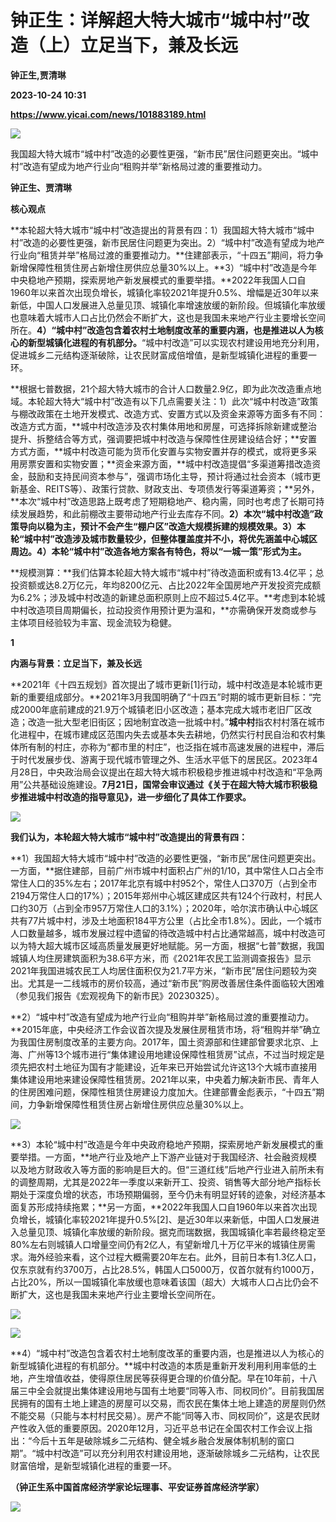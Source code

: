# 钟正生：详解超大特大城市“城中村”改造（上）立足当下，兼及长远
**钟正生,贾清琳**

**2023-10-24 10:31**

**https://www.yicai.com/news/101883189.html**

![](https://imgcdn.yicai.com/uppics/slides/2023/10/09fdb632e87912456079274264acf6a0.jpg)

我国超大特大城市“城中村”改造的必要性更强，“新市民”居住问题更突出。“城中村”改造有望成为地产行业向“租购并举”新格局过渡的重要推动力。

**钟正生、贾清琳**

**核心观点**

**本轮超大特大城市“城中村”改造提出的背景有四：1）我国超大特大城市“城中村”改造的必要性更强，新市民居住问题更为突出。2）“城中村”改造有望成为地产行业向“租赁并举”格局过渡的重要推动力。**住建部表示，“十四五”期间，将力争新增保障性租赁住房占新增住房供应总量30%以上。**3）“城中村”改造是今年中央稳地产预期，探索房地产新发展模式的重要举措。**2022年我国人口自1960年以来首次出现负增长，城镇化率较2021年提升0.5%、增幅是近30年以来新低，中国人口发展进入总量见顶、城镇化率增速放缓的新阶段。但城镇化率放缓也意味着大城市人口占比仍然会不断扩大，这也是我国未来地产行业主要增长空间所在。**4）“城中村”改造包含着农村土地制度改革的重要内涵，也是推进以人为核心的新型城镇化进程的有机部分。**“城中村改造”可以实现农村建设用地充分利用，促进城乡二元结构逐渐破除，让农民财富成倍增值，是新型城镇化进程的重要一环。

**根据七普数据，21个超大特大城市的合计人口数量2.9亿，即为此次改造重点地域。本轮超大特大“城中村”改造有以下几点需要关注：1）此次“城中村改造”政策与棚改政策在土地开发模式、改造方式、安置方式以及资金来源等方面多有不同：改造方式方面，**城中村改造涉及农村集体用地和房屋，可选择拆除新建或整治提升、拆整结合等方式，强调要把城中村改造与保障性住房建设结合好；**安置方式方面，**城中村改造可能为货币化安置与实物安置并存的模式，或将更多采用房票安置和实物安置；**资金来源方面，**城中村改造提倡“多渠道筹措改造资金，鼓励和支持民间资本参与”，强调市场化主导，预计将通过社会资本（城市更新基金、REITS等）、政策行贷款、财政支出、专项债发行等渠道筹资；**另外，**本次“城中村”改造思路上既考虑了短期稳地产、稳内需，同时也考虑了长期可持续发展趋势，和此前棚改主要带动地产行业去库存不同。**2）本次“城中村改造”政策导向以稳为主，预计不会产生“棚户区”改造大规模拆建的规模效果。3）本轮“城中村”改造涉及城市数量较少，但整体覆盖度并不小，将优先涵盖中心城区周边。4）本轮“城中村”改造各地方案各有特色，将以“一城一策”形式为主。**

**规模测算：**我们估算本轮超大特大城市“城中村”待改造面积或有13.4亿平；总投资额或达8.2万亿元，年均8200亿元、占比2022年全国房地产开发投资完成额为6.2%；涉及城中村改造的新建总面积原则上应不超过5.4亿平。**考虑到本轮城中村改造项目周期偏长，拉动投资作用预计更为温和，**亦需确保开发商或参与主体项目经验较为丰富、现金流较为稳健。

**1**

**内涵与背景：立足当下，兼及长远**

**2021年《十四五规划》首次提出了城市更新\[1\]行动，城中村改造是本轮城市更新的重要组成部分。**2021年3月我国明确了“十四五”时期的城市更新目标：“完成2000年底前建成的21.9万个城镇老旧小区改造；基本完成大城市老旧厂区改造；改造一批大型老旧街区；因地制宜改造一批城中村。”**城中村**指农村村落在城市化进程中，在城市建成区范围内失去或基本失去耕地，仍然实行村民自治和农村集体所有制的村庄，亦称为“都市里的村庄”，也泛指在城市高速发展的进程中，滞后于时代发展步伐、游离于现代城市管理之外、生活水平低下的居民区。2023年4月28日，中央政治局会议提出在超大特大城市积极稳步推进城中村改造和“平急两用”公共基础设施建设。**7月21日，国常会审议通过《关于在超大特大城市积极稳步推进城中村改造的指导意见》，进一步细化了具体工作要求。**

![](https://imgcdn.yicai.com/uppics/images/2023/10/af1b97b7f9e52269fdc84a61126bb49b.jpg)

**我们认为，本轮超大特大城市“城中村”改造提出的背景有四：**

**1）我国超大特大城市“城中村”改造的必要性更强，“新市民”居住问题更突出。一方面，**据住建部，目前广州市城中村面积占广州的1/10，其中常住人口占全市常住人口的35%左右；2017年北京有城中村952个，常住人口370万（占到全市2194万常住人口的17%）；2015年郑州中心城区建成区共有124个行政村，村民人口约30万（占到全市957万常住人口的3.1%）；2020年，哈尔滨市确认中心城区共有77片城中村，涉及土地面积184平方公里（占比全市1.8%）。因此，一个城市人口数量越多，城市发展过程中遗留的待改造城中村占比通常越高，城中村改造可以为特大超大城市区域高质量发展更好地赋能。另一方面，根据“七普”数据，我国城镇人均住房建筑面积为38.6平方米，而《2021年农民工监测调查报告》显示2021年我国进城农民工人均居住面积仅为21.7平方米，“新市民”居住问题较为突出。尤其是一二线城市的房价较高，通过“新市民”购房改善居住条件面临较大困难（参见我们报告《宏观视角下的新市民》20230325）。

**2）“城中村”改造有望成为地产行业向“租购并举”新格局过渡的重要推动力。**2015年底，中央经济工作会议首次提及发展住房租赁市场，将“租购并举”确立为我国住房制度改革的主要方向。2017年，国土资源部和住建部曾要求北京、上海、广州等13个城市进行“集体建设用地建设保障性租赁房”试点，不过当时规定是须先把农村土地征为国有才能建设，近年来已开始尝试允许这13个大城市直接用集体建设用地来建设保障性租赁房。2021年以来，中央着力解决新市民、青年人的住房困难问题，保障性租赁住房建设力度加大。住建部曹金彪表示，“十四五”期间，力争新增保障性租赁住房占新增住房供应总量30%以上。

![](https://imgcdn.yicai.com/uppics/images/2023/10/cf195cb4c6f2324b5f8343241db0849d.jpg)

**3）本轮“城中村”改造是今年中央政府稳地产预期，探索房地产新发展模式的重要举措。一方面，**地产行业及地产上下游产业链对于我国经济、社会融资规模以及地方财政收入等方面的影响是巨大的。但“三道红线”后地产行业进入前所未有的调整周期，尤其是2022年一季度以来新开工、投资、销售等大部分地产指标长期处于深度负增的状态，市场预期偏弱，至今仍未有明显好转的迹象，对经济基本面复苏形成持续拖累；**另一方面，**2022年我国人口自1960年以来首次出现负增长，城镇化率较2021年提升0.5%\[2\]、是近30年以来新低，中国人口发展进入总量见顶、城镇化率放缓的新阶段。据克而瑞数据，我国城镇化率若最终稳定至80%左右则城镇人口增量空间仍有2亿人，有望新增几十万亿平米的城镇住房需求。海外经验来看，这个过程大概需要20年左右。此外，目前日本有1.3亿人口，仅东京就有约3700万，占比28.5%，韩国人口5000万，仅首尔就有约1000万，占比20%，所以一国城镇化率放缓也意味着该国（超大）大城市人口占比仍会不断扩大，这也是我国未来地产行业主要增长空间所在。

![](https://imgcdn.yicai.com/uppics/images/2023/10/0c6c82dd33cf6a2c3f4537d4806df706.jpg)

![](https://imgcdn.yicai.com/uppics/images/2023/10/3e92542e7ecaab9ef4ebab0f5a317320.jpg)

**4）“城中村”改造包含着农村土地制度改革的重要内涵，也是推进以人为核心的新型城镇化进程的有机部分。**城中村改造的本质是重新开发利用利用率低的土地，产生增值收益，使得原住居民等获得更合理的价值分配。早在10年前，十八届三中全会就提出集体建设用地与国有土地要“同等入市、同权同价”。目前我国居民拥有的国有土地上建造的房屋可以交易，而农民在集体土地上建造的房屋则仍然不能交易（只能与本村村民交易）。房产不能“同等入市、同权同价”，这是农民财产性收入低的重要原因。2020年12月，习近平总书记在全国农村工作会议上指出：“今后十五年是破除城乡二元结构、健全城乡融合发展体制机制的窗口期”。“城中村改造”可以充分利用农村建设用地，逐渐破除城乡二元结构，让农民财富倍增，是新型城镇化进程的重要一环。

**（钟正生系中国首席经济学家论坛理事、平安证券首席经济学家）**

**![](https://imgcdn.yicai.com/uppics/images/2023/10/431b7779e751563fecee531d259e120c.jpg)**